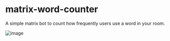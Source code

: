 # matrix-word-counter

A simple matrix bot to count how frequently users use a word in your room.

![image](https://github.com/jjj333-p/matrix-word-counter/assets/94018608/fe532ec6-8521-4ab9-9a04-405e4f3aafc2)

